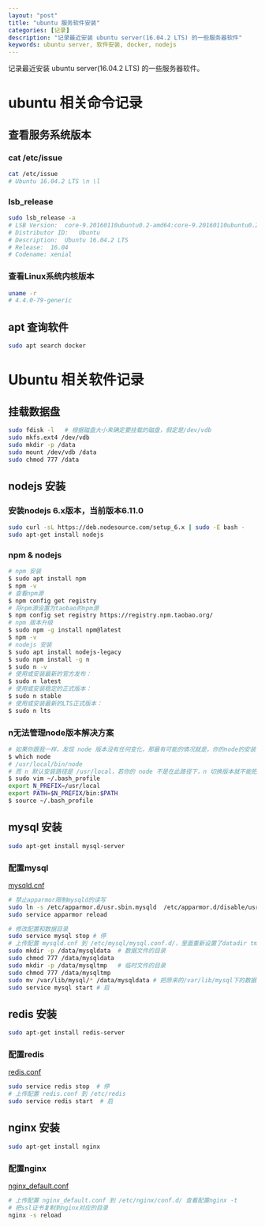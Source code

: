 ```yaml
---
layout: "post"
title: "ubuntu 服务软件安装"
categories: [记录]
description: "记录最近安装 ubuntu server(16.04.2 LTS) 的一些服务器软件"
keywords: ubuntu server, 软件安装, docker, nodejs
---
```


记录最近安装 ubuntu server(16.04.2 LTS) 的一些服务器软件。

# ubuntu 相关命令记录

## 查看服务系统版本

### cat /etc/issue

```sh
cat /etc/issue
# Ubuntu 16.04.2 LTS \n \l
```

### lsb_release

```sh
sudo lsb_release -a
# LSB Version:	core-9.20160110ubuntu0.2-amd64:core-9.20160110ubuntu0.2-noarch:security-9.20160110ubuntu0.2-amd64:security-9.20160110ubuntu0.2-noarch
# Distributor ID:	Ubuntu
# Description:	Ubuntu 16.04.2 LTS
# Release:	16.04
# Codename:	xenial
```

### 查看Linux系统内核版本

```sh
uname -r
# 4.4.0-79-generic
```

## apt 查询软件

```sh
sudo apt search docker
```

# Ubuntu 相关软件记录

## 挂载数据盘

```sh
sudo fdisk -l   # 根据磁盘大小来确定要挂载的磁盘，假定是/dev/vdb
sudo mkfs.ext4 /dev/vdb
sudo mkdir -p /data
sudo mount /dev/vdb /data
sudo chmod 777 /data
```

## nodejs 安装

### 安装nodejs 6.x版本，当前版本6.11.0

```sh
sudo curl -sL https://deb.nodesource.com/setup_6.x | sudo -E bash -
sudo apt-get install nodejs
```

### npm & nodejs

```sh
# npm 安装
$ sudo apt install npm
$ npm -v
# 查看npm源
$ npm config get registry
# 将npm源设置为taobao的npm源
$ npm config set registry https://registry.npm.taobao.org/
# npm 版本升级
$ sudo npm -g install npm@latest
$ npm -v
# nodejs 安装
$ sudo apt install nodejs-legacy
$ sudo npm install -g n
$ sudo n -v
# 使用或安装最新的官方发布：
$ sudo n latest
# 使用或安装稳定的正式版本：
$ sudo n stable
# 使用或安装最新的LTS正式版本：
$ sudo n lts
```

### n无法管理node版本解决方案

```sh
# 如果你跟我一样，发现 node 版本没有任何变化，那最有可能的情况就是，你的node的安装目录和 n 默认的路径不一样。查看 node 当前安装路径：
$ which node
# /usr/local/bin/node
# 而 n 默认安装路径是 /usr/local，若你的 node 不是在此路径下，n 切换版本就不能把bin、lib、include、share 复制该路径中，所以我们必须通过N_PREFIX变量来修改 n 的默认node安装路径。
$ sudo vim ~/.bash_profile
export N_PREFIX=/usr/local
export PATH=$N_PREFIX/bin:$PATH
$ source ~/.bash_profile
```

## mysql 安装

```sh
sudo apt-get install mysql-server
```

### 配置mysql

[mysqld.cnf](http://blog.liuzhudong.com/files/config/mysql/mysqld.conf)

```sh
# 禁止apparmor限制mysqld的读写
sudo ln -s /etc/apparmor.d/usr.sbin.mysqld  /etc/apparmor.d/disable/usr.sbin.mysqld
sudo service apparmor reload

# 修改配置和数据目录
sudo service mysql stop # 停
# 上传配置 mysqld.cnf 到 /etc/mysql/mysql.conf.d/，里面重新设置了datadir tmpdir
sudo mkdir -p /data/mysqldata  # 数据文件的目录
sudo chmod 777 /data/mysqldata
sudo mkdir -p /data/mysqltmp   # 临时文件的目录
sudo chmod 777 /data/mysqltmp
sudo mv /var/lib/mysql/* /data/mysqldata # 把原来的/var/lib/mysql下的数据文件移到
sudo service mysql start # 启

```


## redis 安装

```sh
sudo apt-get install redis-server
```

### 配置redis

[redis.conf](http://blog.liuzhudong.com/files/config/redis/redis.conf)

```sh
sudo service redis stop  # 停
# 上传配置 redis.conf 到 /etc/redis
sudo service redis start  # 启
```

## nginx 安装

```sh
sudo apt-get install nginx
```

### 配置nginx

[nginx_default.conf](http://blog.liuzhudong.com/files/config/nginx/nginx_default.conf)

```sh
# 上传配置 nginx_default.conf 到 /etc/nginx/conf.d/ 查看配置nginx -t
# 把ssl证书复制到nginx对应的目录
nginx -s reload
```




